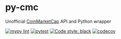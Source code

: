 # py-cmc
Unofficial [CoinMarketCap](https://coinmarketcap.com/) API and Python wrapper

[![mypy lint](https://github.com/Devansh3712/py-cmc/actions/workflows/lint.yml/badge.svg)](https://github.com/Devansh3712/py-cmc/actions/workflows/lint.yml) [![pytest](https://github.com/Devansh3712/py-cmc/actions/workflows/test.yml/badge.svg)](https://github.com/Devansh3712/py-cmc/actions/workflows/test.yml) [![Code style: black](https://img.shields.io/badge/code%20style-black-000000.svg)](https://github.com/psf/black) [![codecov](https://codecov.io/gh/Devansh3712/py-cmc/branch/main/graph/badge.svg?token=HDZL3E43TR)](https://codecov.io/gh/Devansh3712/py-cmc)
